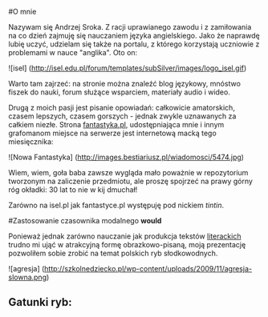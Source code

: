 #O mnie


Nazywam się Andrzej Sroka. Z racji uprawianego zawodu i z zamiłowania na co dzień zajmuję się nauczaniem języka angielskiego.
Jako że naprawdę lubię uczyć, udzielam się także na portalu, z którego korzystają uczniowie z problemami w nauce "anglika". 
Oto on:

![isel] (http://isel.edu.pl/forum/templates/subSilver/images/logo_isel.gif)

Warto tam zajrzeć: na stronie można znaleźć blog językowy, mnóstwo fiszek do nauki, forum służące wsparciem, materiały audio i wideo.

Drugą z moich pasji jest pisanie opowiadań: całkowicie amatorskich, czasem lepszych, czasem gorszych - jednak zwykle uznawanych za całkiem niezłe.
Strona [fantastyka.pl](http://www.fantastyka.pl/), udostępniająca mnie i innym grafomanom miejsce na serwerze jest internetową macką tego miesięcznika:

![Nowa Fantastyka] (http://images.bestiariusz.pl/wiadomosci/5474.jpg)

Wiem, wiem, goła baba zawsze wygląda mało poważnie w repozytorium tworzonym na zaliczenie przedmiotu, ale proszę spojrzeć na prawy górny róg okładki: 30 lat to nie w kij dmuchał!

Zarówno na isel.pl jak fantastyce.pl występuję pod nickiem *tintin*.

#Zastosowanie czasownika modalnego **would**


Ponieważ jednak zarówno nauczanie jak produkcja tekstów [literackich](http://www.collegecrunch.org/wp-content/uploads/2008/10/ape-keyboard1.jpg) trudno mi ująć w atrakcyjną formę obrazkowo-pisaną, moją prezentację pozwoliłem sobie zrobić na temat polskich ryb słodkowodnych.



![agresja] (http://szkolnedziecko.pl/wp-content/uploads/2009/11/agresja-slowna.png)

## Gatunki ryb:
